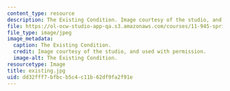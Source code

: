 ```yaml
---
content_type: resource
description: The Existing Condition. Image courtesy of the studio, and used with permission.
file: https://ol-ocw-studio-app-qa.s3.amazonaws.com/courses/11-945-springfield-studio-spring-2004/dd32fff7bfbcb5c4c11b62df9fa2f91e_existing.jpg
file_type: image/jpeg
image_metadata:
  caption: The Existing Condition.
  credit: Image courtesy of the studio, and used with permission.
  image-alt: The Existing Condition.
resourcetype: Image
title: existing.jpg
uid: dd32fff7-bfbc-b5c4-c11b-62df9fa2f91e
---
```

